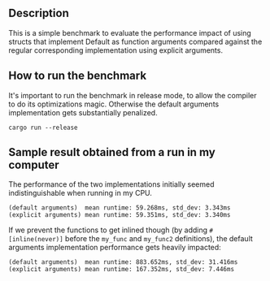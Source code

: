 ## Description

This is a simple benchmark to evaluate the performance impact of using structs that implement Default as function arguments compared against the regular corresponding implementation using explicit arguments.

## How to run the benchmark

It's important to run the benchmark in release mode, to allow the compiler to do its optimizations magic. Otherwise the default arguments implementation gets substantially penalized.

```
cargo run --release
```

## Sample result obtained from a run in my computer

The performance of the two implementations initially seemed indistinguishable when running in my CPU.

```
(default arguments)  mean runtime: 59.268ms, std_dev: 3.343ms
(explicit arguments) mean runtime: 59.351ms, std_dev: 3.340ms
```

If we prevent the functions to get inlined though (by adding ```#[inline(never)]``` before the ```my_func``` and ```my_func2``` definitions), the default arguments implementation performance gets heavily impacted:

```
(default arguments)  mean runtime: 883.652ms, std_dev: 31.416ms
(explicit arguments) mean runtime: 167.352ms, std_dev: 7.446ms
```